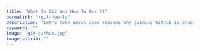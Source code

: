 ```yaml
---
title: "What Is Git And How To Use It"
permalink: "/git-how-to"
description: "Let's talk about some reasons why joining Github is crucial for every developer."
keywords: ""
image: "git-github.jpg"
image-attrib: ""
---
```

